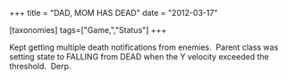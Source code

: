 +++
title = "DAD, MOM HAS DEAD"
date = "2012-03-17"

[taxonomies]
tags=["Game,","Status"]
+++

Kept getting multiple death notifications from enemies.  Parent class was setting state to FALLING from DEAD when the Y velocity exceeded the threshold.  Derp.
